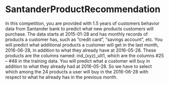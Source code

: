 # SantanderProductRecommendation
In this competition, you are provided with 1.5 years of customers behavior data from Santander bank to predict what new products customers will purchase. The data starts at 2015-01-28 and has monthly records of products a customer has, such as “credit card”, “savings account”, etc. You will predict what additional products a customer will get in the last month, 2016-06-28, in addition to what they already have at 2016-05-28. These products are the columns named: ind_(xyz)_ult1, which are the columns #25 – #48 in the training data. You will predict what a customer will buy in addition to what they already had at 2016-05-28.  So we have to select which among the 24 products a user will buy in the 2016-06-28 with respect to what he already has in the previous month.
